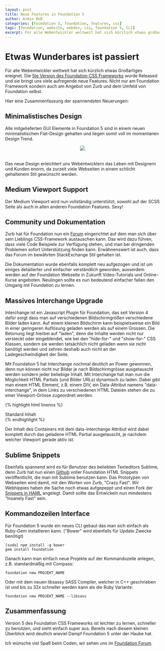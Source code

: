 ```yaml
---
layout: post
title: Neue Features in Foundation 5
author: Armin Boß
categories: [foundation 5, foundation, features, css]
tags: [foundation, website, webdev, css, foundation 5, CLI]
excerpt: Für alle Webentwickler weltweit hat sich kürzlich etwas großartiges ereignet. Die 5te Version des Foundation CSS Frameworks wurde Released, und sie bringt uns viele aufregende neue Features. Nicht nur am Foundation Framework selbst sondern auch am Angebot von Zurb und dem Umfeld von Foundation selbst. Hier eine Zusammenfassung der Neuerungen die ich am spannendsten finde.
---
```


Etwas Wunderbares ist passiert
==============================

Für alle Webentwickler weltweit hat sich kürzlich etwas Großartiges ereignet. Die [5te Version des Foundation CSS Frameworks](http://foundation.zurb.com) wurde Released und sie bringt uns viele aufregende neue Features. Nicht nur am Foundation Framework sondern auch am Angebot von Zurb und dem Umfeld von Foundation selbst.

Hier eine Zusammenfassung der spannendsten Neuerungen:


Minimalistisches Design
-----------------------

Alle mitgelieferten GUI Elemente in Foundation 5 sind in einem neuen minimalistischen Flat-Design gehalten und liegen somit voll im momentanen Design Trend.

<div style="text-align: center">
  <img src="{% asset_path blog/foundation_minimalistic.jpg %}" style="width: auto; padding-bottom: 20px;"/>
</div>
 
Das neue Design erleichtert uns Webentwicklern das Leben mit Designern und Kunden enorm, da zurzeit viele Webseiten in einem schlicht gehaltenem Stil gewünscht werden.


Medium Viewport Support
-----------------------

Der Medium Viewport wird nun vollständig unterstützt, sowohl auf der SCSS Seite als auch in allen anderen Foundation Features. Sexy!


Community und Dokumentation
---------------------------

Zurb hat für Foundation nun ein [Forum](http://foundation.zurb.com/forum) eingerichtet auf dem man sich über sein Lieblings CSS-Framework austauschen kann.
Das wird dazu führen, dass viele Code Beispiele zur Verfügung stehen, und man bei dringenden Problemen sofort Unterstützung finden kann.
Erwähnenswert ist auch, dass das Forum im bewährten StackExchange Stil gehalten ist.

Die Dokumentation wurde ebenfalls komplett neu aufgezogen und ist um einiges detailierter und einfacher verständlich geworden, ausserdem werden auf der Foundation Webseite in Zukunft Video-Tutorials und Online-Kurse angeboten.
Neulingen sollte es nun bedeutend einfacher fallen den Umgang mit Foundation zu lernen.

Massives Interchange Upgrade
----------------------------

Interchange ist ein Javascript Plugin für Foundation, das seit Version 4 dafür sorgt dass man auf verschiedenen Bildschirmgrößen verschiedene Bilder laden kann.
Auf einem kleinen Bildschirm kann beispielsweise ein Bild in einer geringeren Auflösung geladen werden als auf einem Grossen. Die Betonung liegt hierbei auf "laden", denn die Inhalte werden nicht nur versteckt oder eingeblendet, wie bei den "hide-for-" und "show-for-" CSS Klassen, sondern sie werden tatsächlich nicht geladen wenn sie nicht benötigt werden und zehren deshalb auch nicht an der Ladegeschwindigkeit der Seite.

Mit Foundation 5 hat Interchange nochmal deutlich an Power gewonnen, denn nun können nicht nur Bilder je nach Bildschirmgrösse ausgetauscht werden sondern jeder beliebige Inhalt.
Mit Interchange hat man nun die Möglichkeit HTML Partials (und Bilder URLs) dynamisch zu laden. Dabei gibt man einem HTML Element, z.B. einem DIV, ein Data-Attribut namens "data-interchange", in dem Links zu verschiedenen HTML Dateien stehen die zu einer Viewport-Grösse zugeordnet werden.

{% highlight html linenos %}
    <div data-interchange="[/pfad/klein.html, (small)], [/pfad/gross.html, (large)]"> 
        Standard Inhalt
    </div>
{% endhighlight %}

Der Inhalt des Containers mit dem data-interchange Attribut wird dabei komplett durch das geladene HTML Partial ausgetauscht, je nachdem welcher Viewport gerade aktiv ist.

Sublime Snippets
----------------

Ebenfalls spannend wird es für Benutzer des beliebten Texteditors Sublime, denn Zurb hat nun einen [Github](https://github.com/zurb/foundation-5-sublime-snippets) voller Foundation HTML Snippets veröffentlicht, die man mit Sublime benutzen kann.
Das Prototypen von Webseiten wird damit, mit den Worten von Zurb, "Crazy Fast".
Wir Webhippies haben die Sache noch etwas aufgepeppt und einen Fork der [Snippets in HAML](https://github.com/webhippie/foundation-5-sublime-snippets/tree/haml-snippets/Snippets/Sublime%20Snippets/haml) angelegt. Damit sollte das Entwickeln nun mindestens "Insanely Fast" sein.

Kommandozeilen Interface
------------------------

Für Foundation 5 wurde ein neues CLI gebaut das man sich einfach als Ruby-Gem installieren kann. ("Bower" wird ebenfalls für Update Zwecke benötigt)

    [sudo] npm install -g bower
    gem install foundation

Danach kann man einfach neue Projekte auf der Kommandozeile anlegen, z.B. standardmäßig mit Compass:

    foundation new PROJEKT_NAME

Oder mit dem neuen libsassy SASS Compiler, welcher in C++ geschrieben ist und bis zu 32x schneller werden kann als die Ruby Variante:

    foundation new PROJEKT_NAME --libsass

Zusammenfassung
---------------

Version 5 des Foundation CSS Frameworks ist leichter zu lernen, schneller zu benutzen, und sieht einfach super aus. Bereits nach diesem kleinen Überblick wird deutlich wieviel Dampf Foundation 5 unter der Haube hat.

Ich wünsche viel Spaß beim Coden, wir sehen uns im [Foundation Forum](http://foundation.zurb.com/forum).
